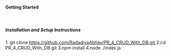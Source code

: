 <h4>Getting Started</h4>
<br/>
<h5>Installation and Setup Instructions</h5>
1. git clone <a href="https://github.com/RadadiyaAbhay/PR_4_CRUD_With_DB.git">https://github.com/RadadiyaAbhay/PR_4_CRUD_With_DB.git </a>
2.cd PR_4_CRUD_With_DB.git
3.npm install
4.node ./index.js